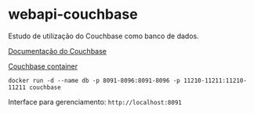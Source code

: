 # webapi-couchbase
Estudo de utilização do Couchbase como banco de dados.

[Documentação do Couchbase](https://docs.couchbase.com/dotnet-sdk/current/hello-world/start-using-sdk.html)

[Couchbase container](https://docs.couchbase.com/server/current/install/getting-started-docker.html)

`docker run -d --name db -p 8091-8096:8091-8096 -p 11210-11211:11210-11211 couchbase`

Interface para gerenciamento: `http://localhost:8091`